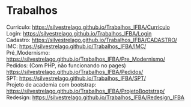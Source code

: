 # Trabalhos
Curriculo:
  https://silvestrelago.github.io/Trabalhos_IFBA/Curriculo
<br>
Login: 
  https://silvestrelago.github.io/Trabalhos_IFBA/Login
<br>
Cadastro:
  https://silvestrelago.github.io/Trabalhos_IFBA/CADASTRO/
<br>
IMC:
  https://silvestrelago.github.io/Trabalhos_IFBA/IMC/
<br>
Pré_Modernismo:
  https://silvestrelago.github.io/Trabalhos_IFBA/Pre_Modernismo/
<br>
Pedidos: (Com PHP, não funcionando no pages)
  https://silvestrelago.github.io/Trabalhos_IFBA/Pedidos/
<br>
SPT:
  https://silvestrelago.github.io/Trabalhos_IFBA/SPT/
<br>
Projeto de academia com bootstrap:
  https://silvestrelago.github.io/Trabalhos_IFBA/ProjetoBootstrap/
<br>
Redesign: 
  https://silvestrelago.github.io/Trabalhos_IFBA/Redesign_IFBA
